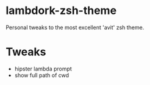# lambdork-zsh-theme
Personal tweaks to the most excellent 'avit' zsh theme.

# Tweaks
- hipster lambda prompt
- show full path of cwd

